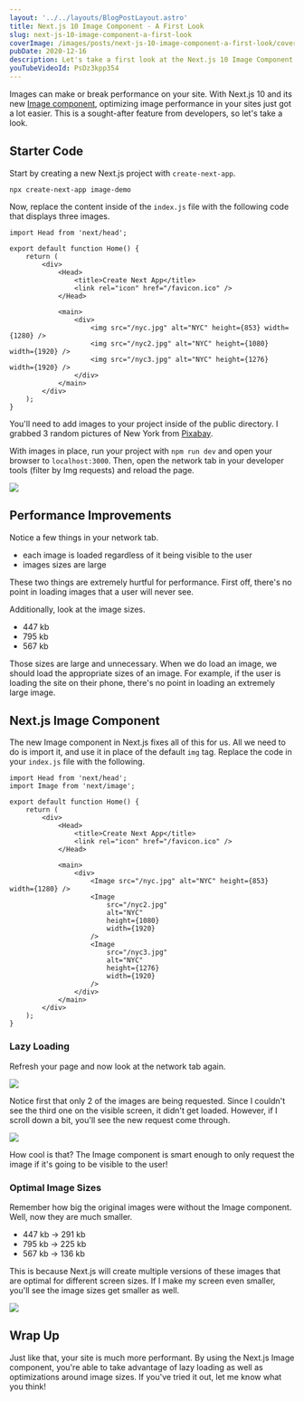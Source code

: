```yaml
---
layout: '../../layouts/BlogPostLayout.astro'
title: Next.js 10 Image Component - A First Look
slug: next-js-10-image-component-a-first-look
coverImage: /images/posts/next-js-10-image-component-a-first-look/cover.jpg
pubDate: 2020-12-16
description: Let's take a first look at the Next.js 10 Image Component.
youTubeVideoId: PsDz3kpp354
---
```


Images can make or break performance on your site. With Next.js 10 and its new [Image component](https://nextjs.org/docs/api-reference/next/image), optimizing image performance in your sites just got a lot easier. This is a sought-after feature from developers, so let's take a look.

## Starter Code

Start by creating a new Next.js project with `create-next-app`.

```
npx create-next-app image-demo
```

Now, replace the content inside of the `index.js` file with the following code that displays three images.

```
import Head from 'next/head';

export default function Home() {
    return (
        <div>
            <Head>
                <title>Create Next App</title>
                <link rel="icon" href="/favicon.ico" />
            </Head>

            <main>
                <div>
                    <img src="/nyc.jpg" alt="NYC" height={853} width={1280} />
                    <img src="/nyc2.jpg" alt="NYC" height={1080} width={1920} />
                    <img src="/nyc3.jpg" alt="NYC" height={1276} width={1920} />
                </div>
            </main>
        </div>
    );
}

```

You'll need to add images to your project inside of the public directory. I grabbed 3 random pictures of New York from [Pixabay](https://pixabay.com/).

With images in place, run your project with `npm run dev` and open your browser to `localhost:3000`. Then, open the network tab in your developer tools (filter by Img requests) and reload the page.

![](/images/posts/next-js-10-image-component-a-first-look/1.jpeg)

## Performance Improvements

Notice a few things in your network tab.

- each image is loaded regardless of it being visible to the user
- images sizes are large

These two things are extremely hurtful for performance. First off, there's no point in loading images that a user will never see.

Additionally, look at the image sizes.

- 447 kb
- 795 kb
- 567 kb

Those sizes are large and unnecessary. When we do load an image, we should load the appropriate sizes of an image. For example, if the user is loading the site on their phone, there's no point in loading an extremely large image.

## Next.js Image Component

The new Image component in Next.js fixes all of this for us. All we need to do is import it, and use it in place of the default `img` tag. Replace the code in your `index.js` file with the following.

```
import Head from 'next/head';
import Image from 'next/image';

export default function Home() {
    return (
        <div>
            <Head>
                <title>Create Next App</title>
                <link rel="icon" href="/favicon.ico" />
            </Head>

            <main>
                <div>
                    <Image src="/nyc.jpg" alt="NYC" height={853} width={1280} />
                    <Image
                        src="/nyc2.jpg"
                        alt="NYC"
                        height={1080}
                        width={1920}
                    />
                    <Image
                        src="/nyc3.jpg"
                        alt="NYC"
                        height={1276}
                        width={1920}
                    />
                </div>
            </main>
        </div>
    );
}

```

### Lazy Loading

Refresh your page and now look at the network tab again.

![](/images/posts/next-js-10-image-component-a-first-look/2.jpeg)

Notice first that only 2 of the images are being requested. Since I couldn't see the third one on the visible screen, it didn't get loaded. However, if I scroll down a bit, you'll see the new request come through.

![](/images/posts/next-js-10-image-component-a-first-look/3.gif)

How cool is that? The Image component is smart enough to only request the image if it's going to be visible to the user!

### Optimal Image Sizes

Remember how big the original images were without the Image component. Well, now they are much smaller.

- 447 kb -> 291 kb
- 795 kb -> 225 kb
- 567 kb -> 136 kb

This is because Next.js will create multiple versions of these images that are optimal for different screen sizes. If I make my screen even smaller, you'll see the image sizes get smaller as well.

![](/images/posts/next-js-10-image-component-a-first-look/4.png)

## Wrap Up

Just like that, your site is much more performant. By using the Next.js Image component, you're able to take advantage of lazy loading as well as optimizations around image sizes. If you've tried it out, let me know what you think!

